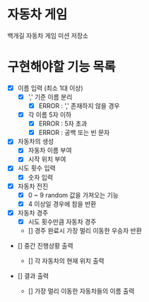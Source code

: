 # 자동차 게임

백개길 자동차 게임 미션 저장소

# 구현해야할 기능 목록
- [X] 이름 입력 (최소 1대 이상)
    - [X] ',' 기준 이름 분리
        - [X] ERROR : ',' 존재하지 않을 경우
    - [X] 각 이름 5자 이하
        - [X] ERROR : 5자 초과
        - [X] ERROR : 공백 또는 빈 문자

- [X] 자동차의 생성
    - [X] 자동차 이름 부여
    - [X] 시작 위치 부여

- [X] 시도 횟수 입력
    - [X] 숫자 입력

- [X] 자동차 전진
    - [X] 0 ~ 9 random 값을 가져오는 기능
    - [X] 4 이상일 경우에 참을 반환

- [X] 자동차 경주
    - [X] 시도 횟수만큼 자동차 경주
    - [] 경주 완료시 가장 멀리 이동한 우승자 반환

- [] 중간 진행상황 출력
    - [] 각 자동차의 현재 위치 출력

- [] 결과 출력
    - [] 가장 멀리 이동한 자동차들의 이름 출력
